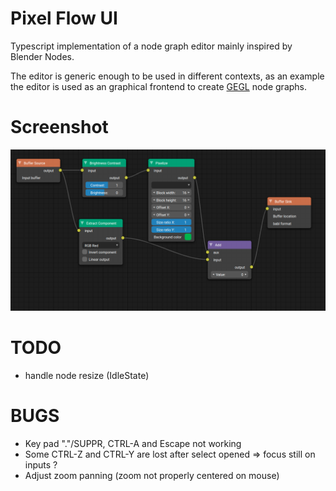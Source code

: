 
# Pixel Flow UI

Typescript implementation of a node graph editor mainly inspired by Blender Nodes.

The editor is generic enough to be used in different contexts, as an example the editor is used as an
graphical frontend to create [GEGL](https://www.gegl.org/) node graphs.

# Screenshot

![Screenshot](docs/screenshot.png)

# TODO

* handle node resize (IdleState)

# BUGS

* Key pad "."/SUPPR, CTRL-A and Escape not working
* Some CTRL-Z and CTRL-Y are lost after select opened => focus still on inputs ?
* Adjust zoom panning (zoom not properly centered on mouse)